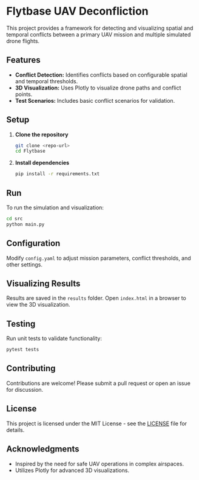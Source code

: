 # Flytbase UAV Deconfliction

This project provides a framework for detecting and visualizing spatial and temporal conflicts between a primary UAV mission and multiple simulated drone flights.

## Features

- **Conflict Detection:** Identifies conflicts based on configurable spatial and temporal thresholds.
- **3D Visualization:** Uses Plotly to visualize drone paths and conflict points.
- **Test Scenarios:** Includes basic conflict scenarios for validation.

## Setup

1. **Clone the repository**  
   ```sh
   git clone <repo-url>
   cd Flytbase
   ```

2. **Install dependencies**  
   ```sh
   pip install -r requirements.txt
   ```

## Run

To run the simulation and visualization:

```sh
cd src
python main.py
```

## Configuration

Modify `config.yaml` to adjust mission parameters, conflict thresholds, and other settings.

## Visualizing Results

Results are saved in the `results` folder. Open `index.html` in a browser to view the 3D visualization.

## Testing

Run unit tests to validate functionality:

```sh
pytest tests
```

## Contributing

Contributions are welcome! Please submit a pull request or open an issue for discussion.

## License

This project is licensed under the MIT License - see the [LICENSE](LICENSE) file for details.

## Acknowledgments

- Inspired by the need for safe UAV operations in complex airspaces.
- Utilizes Plotly for advanced 3D visualizations.